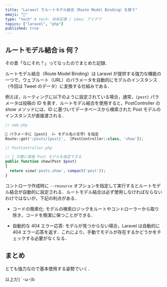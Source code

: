 ```yaml
---
title: "Laraevl でルートモデル結合（Route Model Binding）を使う"
emoji: "🐘"
type: "tech" # tech: 技術記事 / idea: アイデア
topics: ["laravel", "php"]
published: true
---
```


## ルートモデル結合 is 何？

その昔「なにそれ？」ってなったのでまとめた記録．

ルートモデル結合（Route Model Binding）は Laravel が提供する強力な機能の一つで，ウェブルート（URL）のパラメータを自動的にモデルのインスタンス（今回は Tweet のデータ）に変換する仕組みである．

例えば，ルーティングに以下のように設定されている場合，通常，`{post}` パラメータは投稿の ID を表す．ルートモデル結合を使用すると，PostController の show メソッドには、ID に基づいてデータベースから検索された Post モデルのインスタンスが直接渡される．

```php
// web.php

🔽 パラメータに {post} （← モデル名小文字）を指定
Route::get('/posts/{post}',  [PostController::class, 'show']);
```

```php
// PostController.php

// 🔽 引数に直接 Post モデルを指定できる
public function show(Post $post)
{
  return view('posts.show', compact('post'));
}
```

コントローラ作成時に `--resource` オプションを指定して実行するとルートモデル結合が自動的に設定される．ルートモデル結合は必ず使用しなければならないわけではないが，下記の利点がある．

- コードの簡素化: モデルの検索ロジックをルートやコントローラーから取り除き，コードを簡潔に保つことができる．

- 自動的な 404 エラー応答: モデルが見つからない場合，Laravel は自動的に 404 エラー応答を返す．これにより，手動でモデルが存在するかどうかをチェックする必要がなくなる．

## まとめ

とても強力なので基本使用する姿勢でいく．

以上だ( `･ω･)b
